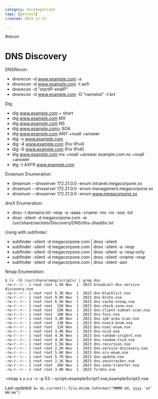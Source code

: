 ```yaml
---
category: Uncategorized
tags: [pentest]
created: 2024-12-21

---
```

#recon
# DNS Discovery

DNSRecon: 

- dnsrecon -d www.example.com -a 
- dnsrecon -d www.example.com -t axfr
- dnsrecon -d "startIP-endIP"
- dnsrecon -d www.example.com -D "namelist" -t brt

Dig: 

- dig www.example.com + short
- dig www.example.com MX
- dig www.example.com NS
- dig www.example.com> SOA
- dig www.example.com ANY +noall +answer
- dig -x www.example.com
- dig -4 www.example.com (For IPv4)
- dig -6 www.example.com (For IPv6)
- dig www.example.com mx +noall +answer example.com ns +noall +answer
- dig -t AXFR www.example.com

Dnsenum Enumeration:

- dnsenum --dnsserver 172.21.0.0 -enum intranet.megacorpone.xx
- dnsenum --dnsserver 172.21.0.0 -enum management.megacorpone.xx
- dnsenum --dnsserver 172.21.0.0 -enum www.megacorpone.xx

dnsX Enumeration: 
- dnsx -l domains.txt -resp -a -aaaa -cname -mx -ns -soa -txt
- dnsx -silent -d megacorpone.com -w /usr/share/seclists/Discovery/DNS/dns-Jhaddix.txt

Using with subfinder: 
- subfinder -silent -d megacorpone.com | dnsx -silent
- subfinder -silent -d megacorpone.com | dnsx -silent -a -resp
- subfinder -silent -d megacorpone.com | dnsx -silent -a -resp-only
- subfinder -silent -d megacorpone.com | dnsx -silent -cname -resp
- subfinder -silent -d megacorpone.com | dnsx -silent -asn 


Nmap Enumeration: 
```
$ ls -lh /usr/share/nmap/scripts/ | grep dns
-rw-r--r-- 1 root root 1.5K Nov  1  2023 broadcast-dns-service-discovery.nse
-rw-r--r-- 1 root root 5.3K Nov  1  2023 dns-blacklist.nse
-rw-r--r-- 1 root root 9.9K Nov  1  2023 dns-brute.nse
-rw-r--r-- 1 root root 6.5K Nov  1  2023 dns-cache-snoop.nse
-rw-r--r-- 1 root root  15K Nov  1  2023 dns-check-zone.nse
-rw-r--r-- 1 root root  15K Nov  1  2023 dns-client-subnet-scan.nse
-rw-r--r-- 1 root root  10K Nov  1  2023 dns-fuzz.nse
-rw-r--r-- 1 root root 3.8K Nov  1  2023 dns-ip6-arpa-scan.nse
-rw-r--r-- 1 root root  13K Nov  1  2023 dns-nsec3-enum.nse
-rw-r--r-- 1 root root  11K Nov  1  2023 dns-nsec-enum.nse
-rw-r--r-- 1 root root 3.4K Nov  1  2023 dns-nsid.nse
-rw-r--r-- 1 root root 4.3K Nov  1  2023 dns-random-srcport.nse
-rw-r--r-- 1 root root 4.3K Nov  1  2023 dns-random-txid.nse
-rw-r--r-- 1 root root 1.5K Nov  1  2023 dns-recursion.nse
-rw-r--r-- 1 root root 2.2K Nov  1  2023 dns-service-discovery.nse
-rw-r--r-- 1 root root 5.6K Nov  1  2023 dns-srv-enum.nse
-rw-r--r-- 1 root root 5.7K Nov  1  2023 dns-update.nse
-rw-r--r-- 1 root root 2.1K Nov  1  2023 dns-zeustracker.nse
-rw-r--r-- 1 root root  26K Nov  1  2023 dns-zone-transfer.nse
-rw-r--r-- 1 root root 3.9K Nov  1  2023 fcrdns.nse
```
-nmap x.x.x.x -v -p 53 --script=exampleScript1.nse,exampleScript2.nse


Last updated: `$= dv.current().file.mtime.toFormat("MMMM dd, yyyy 'at' HH:mm")`

